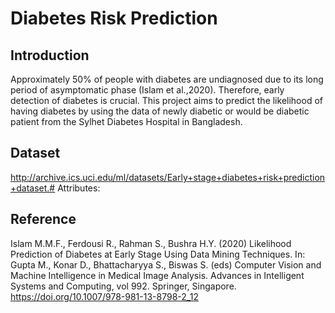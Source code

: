 # Diabetes Risk Prediction

## Introduction
Approximately 50% of people with diabetes are undiagnosed due to its long period of asymptomatic phase (Islam et al.,2020). Therefore, early detection of diabetes is crucial.
This project aims to predict the likelihood of having diabetes by using the data of newly diabetic or would be diabetic patient from the Sylhet Diabetes Hospital in Bangladesh.

## Dataset
http://archive.ics.uci.edu/ml/datasets/Early+stage+diabetes+risk+prediction+dataset.#
Attributes:




## Reference
Islam M.M.F., Ferdousi R., Rahman S., Bushra H.Y. (2020) Likelihood Prediction of Diabetes at Early Stage Using Data Mining Techniques. In: Gupta M., Konar D., Bhattacharyya S., Biswas S. (eds) Computer Vision and Machine Intelligence in Medical Image Analysis. Advances in Intelligent Systems and Computing, vol 992. Springer, Singapore. https://doi.org/10.1007/978-981-13-8798-2_12


